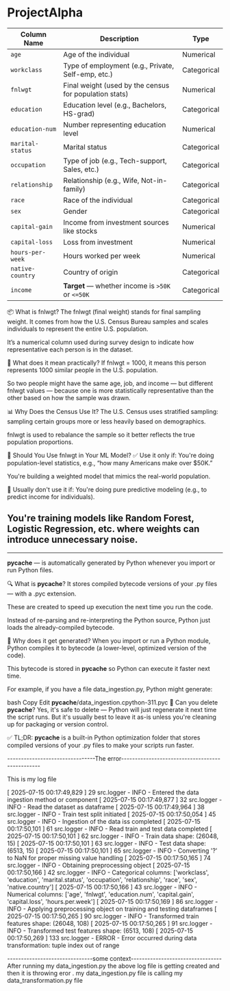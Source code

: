 # ProjectAlpha

| Column Name      | Description                                            | Type        |
| ---------------- | ------------------------------------------------------ | ----------- |
| `age`            | Age of the individual                                  | Numerical   |
| `workclass`      | Type of employment (e.g., Private, Self-emp, etc.)     | Categorical |
| `fnlwgt`         | Final weight (used by the census for population stats) | Numerical   |
| `education`      | Education level (e.g., Bachelors, HS-grad)             | Categorical |
| `education-num`  | Number representing education level                    | Numerical   |
| `marital-status` | Marital status                                         | Categorical |
| `occupation`     | Type of job (e.g., Tech-support, Sales, etc.)          | Categorical |
| `relationship`   | Relationship (e.g., Wife, Not-in-family)               | Categorical |
| `race`           | Race of the individual                                 | Categorical |
| `sex`            | Gender                                                 | Categorical |
| `capital-gain`   | Income from investment sources like stocks             | Numerical   |
| `capital-loss`   | Loss from investment                                   | Numerical   |
| `hours-per-week` | Hours worked per week                                  | Numerical   |
| `native-country` | Country of origin                                      | Categorical |
| `income`         | **Target** — whether income is `>50K` or `<=50K`       | Categorical |



📦 What is fnlwgt?
The fnlwgt (final weight) stands for final sampling weight. It comes from how the U.S. Census Bureau samples and scales individuals to represent the entire U.S. population.

It’s a numerical column used during survey design to indicate how representative each person is in the dataset.

🧮 What does it mean practically?
If fnlwgt = 1000, it means this person represents 1000 similar people in the U.S. population.

So two people might have the same age, job, and income — but different fnlwgt values — because one is more statistically representative than the other based on how the sample was drawn.

📊 Why Does the Census Use It?
The U.S. Census uses stratified sampling: sampling certain groups more or less heavily based on demographics.

fnlwgt is used to rebalance the sample so it better reflects the true population proportions.

🧠 Should You Use fnlwgt in Your ML Model?
✅ Use it only if:
You're doing population-level statistics, e.g., “how many Americans make over $50K.”

You're building a weighted model that mimics the real-world population.

🚫 Usually don't use it if:
You're doing pure predictive modeling (e.g., to predict income for individuals).

You're training models like Random Forest, Logistic Regression, etc. where weights
can introduce unnecessary noise.
-------------------------------------------------------------------------------------------------------------


--------------------------------------------------------------------------------------------------------------


 __pycache__ — is automatically generated by Python whenever you import or run Python files.

🔍 What is __pycache__?
It stores compiled bytecode versions of your .py files — with a .pyc extension.

These are created to speed up execution the next time you run the code.

Instead of re-parsing and re-interpreting the Python source, Python just loads the already-compiled bytecode.

🧠 Why does it get generated?
When you import or run a Python module, Python compiles it to bytecode (a lower-level, optimized version of the code).

This bytecode is stored in __pycache__ so Python can execute it faster next time.

For example, if you have a file data_ingestion.py, Python might generate:

bash
Copy
Edit
__pycache__/data_ingestion.cpython-311.pyc
🧼 Can you delete __pycache__?
Yes, it's safe to delete — Python will just regenerate it next time the script runs. But it's usually best to leave it as-is unless you're cleaning up for packaging or version control.

✅ TL;DR:
__pycache__ is a built-in Python optimization folder that stores compiled versions of your .py files to make your scripts run faster.


--------------------------------The error------------------------------------------------

This is my log file 

[ 2025-07-15 00:17:49,829 ] 29 src.logger - INFO - Entered the data ingestion method or component
[ 2025-07-15 00:17:49,877 ] 32 src.logger - INFO - Read the dataset as dataframe
[ 2025-07-15 00:17:49,964 ] 38 src.logger - INFO - Train test split initiated
[ 2025-07-15 00:17:50,054 ] 45 src.logger - INFO - Ingestion of the data iss completed
[ 2025-07-15 00:17:50,101 ] 61 src.logger - INFO - Read train and test data completed
[ 2025-07-15 00:17:50,101 ] 62 src.logger - INFO - Train data shape: (26048, 15)
[ 2025-07-15 00:17:50,101 ] 63 src.logger - INFO - Test data shape: (6513, 15)
[ 2025-07-15 00:17:50,101 ] 65 src.logger - INFO - Converting '?' to NaN for proper missing value handling
[ 2025-07-15 00:17:50,165 ] 74 src.logger - INFO - Obtaining preprocessing object
[ 2025-07-15 00:17:50,166 ] 42 src.logger - INFO - Categorical columns: ['workclass', 'education', 'marital.status', 'occupation', 'relationship', 'race', 'sex', 'native.country']
[ 2025-07-15 00:17:50,166 ] 43 src.logger - INFO - Numerical columns: ['age', 'fnlwgt', 'education.num', 'capital.gain', 'capital.loss', 'hours.per.week']
[ 2025-07-15 00:17:50,169 ] 86 src.logger - INFO - Applying preprocessing object on training and testing dataframes
[ 2025-07-15 00:17:50,265 ] 90 src.logger - INFO - Transformed train features shape: (26048, 108)
[ 2025-07-15 00:17:50,265 ] 91 src.logger - INFO - Transformed test features shape: (6513, 108)
[ 2025-07-15 00:17:50,269 ] 133 src.logger - ERROR - Error occurred during data transformation: tuple index out of range
  
-------------------------------some context---------------------------------
After running my data_ingestion.py the above log file is getting created and then it is throwing eror .
my data_ingestion.py file is calling my data_transformation.py file 
